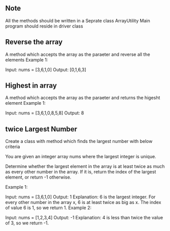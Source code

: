 ## Note
   All the methods should be written in a Seprate class ArrayUtility 
   Main program should reside in driver class

## Reverse the array
  A method which accepts the array as the paraeter and reverse all the elements
  Example 1:

   Input: nums = [3,6,1,0]
   Output: [0,1,6,3]

## Highest in array
  A method which accepts the array as the paraeter and returns the higesht element
   Example 1:

   Input: nums = [3,6,1,0,8,5,8]
   Output: 8



## twice Largest Number

Create a class with method which finds the largest number with below criteria  

You are given an integer array nums where the largest integer is unique.

Determine whether the largest element in the array is at least twice as much as every other number in the array. If it is, return the index of the largest element, or return -1 otherwise.

 

Example 1:

Input: nums = [3,6,1,0]
Output: 1
Explanation: 6 is the largest integer.
For every other number in the array x, 6 is at least twice as big as x.
The index of value 6 is 1, so we return 1.
Example 2:

Input: nums = [1,2,3,4]
Output: -1
Explanation: 4 is less than twice the value of 3, so we return -1.
 
